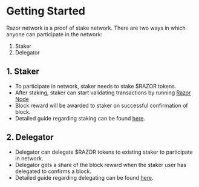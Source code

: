 # Getting Started

Razor network is a proof of stake network. There are two ways in which anyone can participate in the network:

1. Staker
2. Delegator

## 1. Staker

- To participate in network, staker needs to stake $RAZOR tokens.
- After staking, staker can start validating transactions by running [Razor Node](razor-go/installation)
- Block reward will be awarded to staker on successful confirmation of block.
- Detailed guide regarding staking can be found [here](stake/mainnet).

## 2. Delegator

- Delegator can delegate $RAZOR tokens to existing staker to participate in network.
- Delegator gets a share of the block reward when the staker user has delegated to confirms a block.
- Detailed guide regarding delegating can be found [here](/docs/delegation/delegate).
